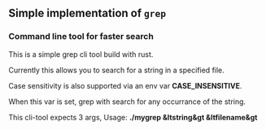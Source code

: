 ## Simple implementation of `grep`

### Command line tool for faster search

This is a simple grep cli tool build with rust.

Currently this allows you to search for a string in a specified file.

Case sensitivity is also supported via an env var **CASE_INSENSITIVE**.

When this var is set, grep with search for any occurrance of the string.

This cli-tool expects 3 args, Usage: **./mygrep &ltstring&gt &ltfilename&gt** 
